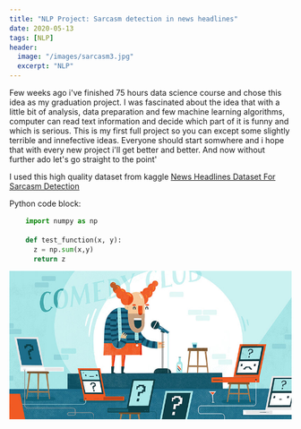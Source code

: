 ```yaml
---
title: "NLP Project: Sarcasm detection in news headlines"
date: 2020-05-13
tags: [NLP]
header:
  image: "/images/sarcasm3.jpg"
  excerpt: "NLP"
---
```


Few weeks ago i've finished 75 hours data science course and chose this idea as my graduation project. I was fascinated about the idea that with a little bit of analysis, data preparation and few machine learning algorithms, computer can read text information and decide which part of it is funny and which is serious. This is my first full project so you can except some slightly terrible and innefective ideas. Everyone should start somwhere and i hope that with every new project i'll get better and better. And now without further ado let's go straight to the point'

I used this high quality dataset from kaggle [News Headlines Dataset For Sarcasm Detection](https://www.kaggle.com/rmisra/news-headlines-dataset-for-sarcasm-detection)


Python code block:
```python
    import numpy as np

    def test_function(x, y):
      z = np.sum(x,y)
      return z
```

<img src="/images/humorisbotha.jpg" alt="">